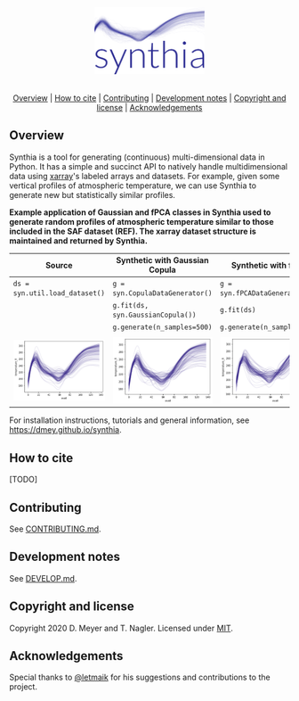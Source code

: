 <div align="center">
  <img src="assets/img/logo.png" alt="synthia" height="120"><br><br>


  [Overview](#overview) | [How to cite](#how-to-cite) | [Contributing](#contributing) | [Development notes](#development-notes) | [Copyright and license](#copyright-and-license) | [Acknowledgements](#acknowledgements)
</div>

## Overview

Synthia is a tool for generating (continuous) multi-dimensional data in Python. It has a simple and succinct API to natively handle multidimensional data using [xarray](https://xarray.pydata.org)'s labeled arrays and datasets. For example, given some vertical profiles of atmospheric temperature, we can use Synthia to generate new but statistically similar profiles.

**Example application of Gaussian and fPCA classes in Synthia used to generate random profiles of atmospheric temperature similar to those included in the SAF dataset (REF). The xarray dataset structure is maintained and returned by Synthia.**

| Source                                   | Synthetic with Gaussian Copula                     | Synthetic with fPCA                            |
| ---------------------------------------- | -------------------------------------------------- | ---------------------------------------------- |
| `ds = syn.util.load_dataset()`           | `g = syn.CopulaDataGenerator()`                    | `g = syn.fPCADataGenerator()`                  |
|                                          | `g.fit(ds, syn.GaussianCopula())`                  | `g.fit(ds)`                                    |
|                                          | `g.generate(n_samples=500)`                        | `g.generate(n_samples=500)`                    |
|                                          |                                                    |                                                |
| ![dd](./assets/img/temperature_true.png) | ![dd](./assets/img/temperature_synth_gaussian.png) | ![dd](./assets/img/temperature_synth_fPCA.png) |


For installation instructions, tutorials and general information, see https://dmey.github.io/synthia.


## How to cite

[TODO]


## Contributing

See [CONTRIBUTING.md](CONTRIBUTING.md).


## Development notes

See [DEVELOP.md](DEVELOP.md).


## Copyright and license

Copyright 2020 D. Meyer and T. Nagler. Licensed under [MIT](LICENSE.txt).


## Acknowledgements

Special thanks to [@letmaik](https://github.com/letmaik) for his suggestions and contributions to the project.
